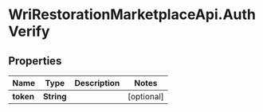 # WriRestorationMarketplaceApi.AuthVerify

## Properties
Name | Type | Description | Notes
------------ | ------------- | ------------- | -------------
**token** | **String** |  | [optional] 


